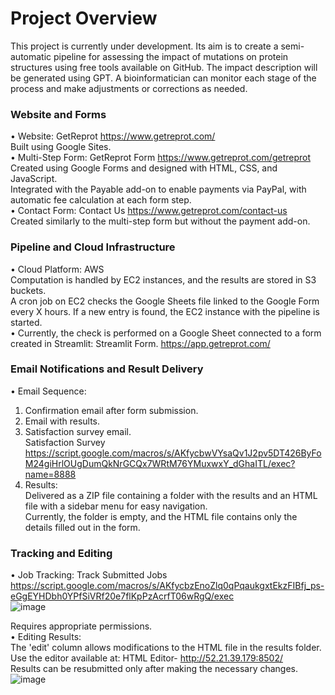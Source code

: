 # Project Overview
This project is currently under development. Its aim is to create a semi-automatic pipeline for assessing the impact of mutations on protein structures using free tools available on GitHub. The impact description will be generated using GPT. A bioinformatician can monitor each stage of the process and make adjustments or corrections as needed.
### Website and Forms
•	Website: GetReprot https://www.getreprot.com/ <br>
Built using Google Sites.<br>
•	Multi-Step Form: GetReprot Form https://www.getreprot.com/getreprot <br>
Created using Google Forms and designed with HTML, CSS, and JavaScript.<br>
Integrated with the Payable add-on to enable payments via PayPal, with automatic fee calculation at each form step.<br>
•	Contact Form: Contact Us https://www.getreprot.com/contact-us<br>
Created similarly to the multi-step form but without the payment add-on.<br>
### Pipeline and Cloud Infrastructure
•	Cloud Platform: AWS <br>
Computation is handled by EC2 instances, and the results are stored in S3 buckets.<br>
A cron job on EC2 checks the Google Sheets file linked to the Google Form every X hours. If a new entry is found, the EC2 instance with the pipeline is started.<br>
•	Currently, the check is performed on a Google Sheet connected to a form created in Streamlit: Streamlit Form. https://app.getreprot.com/ <br>
### Email Notifications and Result Delivery
•	Email Sequence:<br>
1.	Confirmation email after form submission.<br>
2.	Email with results.<br>
3.	Satisfaction survey email.<br>
    Satisfaction Survey https://script.google.com/macros/s/AKfycbwVYsaQv1J2pv5DT426ByFoM24giHrlOUgDumQkNrGCQx7WRtM76YMuxwxY_dGhaITL/exec?name=8888<br>
4.  Results:<br>
Delivered as a ZIP file containing a folder with the results and an HTML file with a sidebar menu for easy navigation.<br>
Currently, the folder is empty, and the HTML file contains only the details filled out in the form.<br>
### Tracking and Editing
•	Job Tracking: Track Submitted Jobs https://script.google.com/macros/s/AKfycbzEnoZlq0qPqaukgxtEkzFIBfj_ps-eGgEYHDbh0YPfSiVRf20e7flKpPzAcrfT06wRgQ/exec<br>
![image](https://github.com/user-attachments/assets/5208c262-14a8-4639-93c8-5a2945ce2e6b)

Requires appropriate permissions.<br>
•	Editing Results:<br>
The 'edit' column allows modifications to the HTML file in the results folder.<br>
Use the editor available at: HTML Editor- http://52.21.39.179:8502/ <br>
Results can be resubmitted only after making the necessary changes.<br>
![image](https://github.com/user-attachments/assets/af06e2e5-e2b8-4eb8-b4ec-3f48c3d13b36)

